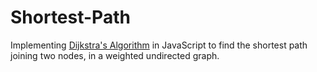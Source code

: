 # Shortest-Path

Implementing [Dijkstra's Algorithm](https://en.wikipedia.org/wiki/Dijkstra%27s_algorithm) in JavaScript to find the shortest path joining two nodes, in a weighted undirected graph.
